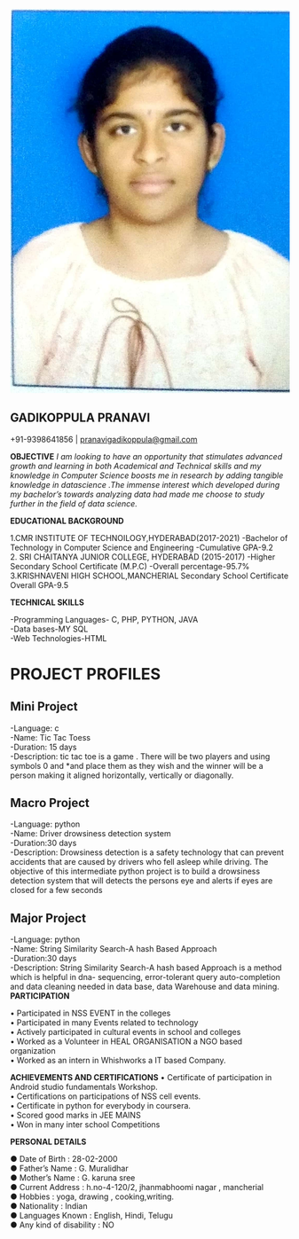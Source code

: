![](passport.jpeg)
## GADIKOPPULA PRANAVI
+91-9398641856 | pranavigadikoppula@gmail.com

**OBJECTIVE**
       *I am looking  to have an opportunity that stimulates advanced growth and learning in both Academical and Technical skills and my knowledge in Computer Science boosts me in research by adding tangible knowledge in datascience .The immense interest which developed during my bachelor’s  towards analyzing data had made me choose to study further in the field of data science.*

**EDUCATIONAL BACKGROUND**

1.CMR INSTITUTE OF TECHNOILOGY,HYDERABAD(2017-2021)
-Bachelor of Technology in Computer Science and Engineering
            -Cumulative GPA-9.2 <br>
2. SRI CHAITANYA JUNIOR COLLEGE, HYDERABAD (2015-2017)
-Higher Secondary School Certificate (M.P.C)
-Overall percentage-95.7% <br>
3.KRISHNAVENI HIGH  SCHOOL,MANCHERIAL
Secondary School Certificate
Overall GPA-9.5


**TECHNICAL SKILLS**
        
-Programming Languages- C, PHP, PYTHON, JAVA <br>
-Data bases-MY SQL <br>
-Web Technologies-HTML

# PROJECT PROFILES
 ## Mini Project
-Language: c <br>
-Name: Tic Tac Toess <br>
-Duration: 15 days <br>
-Description: tic tac toe is a game . There will be two players and using symbols 0 and *and place them as they wish and the winner will be a person making it aligned horizontally, vertically or diagonally.
## Macro Project
 -Language: python <br>
  -Name: Driver drowsiness detection system <br>
 -Duration:30 days <br>
 -Description: 
Drowsiness detection is a safety technology that can prevent accidents  that are caused by drivers who fell asleep while driving. The objective of this  intermediate python project is to build a drowsiness detection system that will detects  the persons eye and alerts if eyes are closed for a few seconds
## Major Project
  -Language: python <br>
 -Name: String Similarity Search-A hash Based Approach <br>
 -Duration:30 days <br>
 -Description:
String Similarity Search-A hash based Approach is a method which is helpful in dna-      sequencing, error-tolerant query auto-completion  and data cleaning  needed in data base, data Warehouse and data mining. <br>
**PARTICIPATION**

•	Participated in NSS EVENT  in the colleges <br>
•	Participated in many Events related to technology <br>
•	Actively participated in cultural events in school and colleges <br>
•	Worked as a Volunteer in HEAL ORGANISATION a NGO based organization <br>
•	Worked as an intern in Whishworks a IT based Company. <br>

**ACHIEVEMENTS AND CERTIFICATIONS** 
•	   Certificate of participation in Android studio fundamentals Workshop. <br>
•	   Certifications on participations of NSS cell events. <br>
•	   Certificate in python for everybody in coursera. <br>
•	   Scored good marks in JEE MAINS <br>
•	   Won in many inter school Competitions <br>

**PERSONAL DETAILS**

●  Date of Birth                : 	   28-02-2000<br>
●  Father’s Name             :        G. Muralidhar<br>
●  Mother’s Name           :        G. karuna sree<br>
●  Current Address  	     :	  h.no-4-120/2, jhanmabhoomi nagar , mancherial<br>
●  Hobbies              	     :        yoga, drawing , cooking,writing. <br>
●  Nationality         	     :        Indian <br>
●  Languages Known       : 	  English, Hindi, Telugu <br>
●  Any kind of disability  : 	  NO <br>




